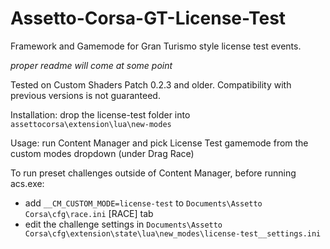 # Assetto-Corsa-GT-License-Test
 Framework and Gamemode for Gran Turismo style license test events.
 
 *proper readme will come at some point*

 Tested on Custom Shaders Patch 0.2.3 and older. Compatibility with previous versions is not guaranteed.

 Installation: drop the license-test folder into `assettocorsa\extension\lua\new-modes`

 Usage: run Content Manager and pick License Test gamemode from the custom modes dropdown (under Drag Race)

 To run preset challenges outside of Content Manager, before running acs.exe:
 - add `__CM_CUSTOM_MODE=license-test` to `Documents\Assetto Corsa\cfg\race.ini` [RACE] tab
 - edit the challenge settings in `Documents\Assetto Corsa\cfg\extension\state\lua\new_modes\license-test__settings.ini`
